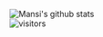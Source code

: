 ![Mansi's github stats](https://github-readme-stats.vercel.app/api?username=manu-143&show_icons=true&hide_border=true)
<br />
![visitors](https://visitor-badge.laobi.icu/badge?page_id=manu-143.manu-143)
